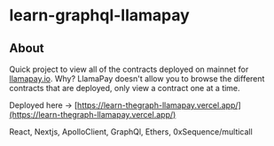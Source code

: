 # learn-graphql-llamapay

## About <a name = "about"></a>

Quick project to view all of the contracts deployed on mainnet for [llamapay.io](https://llamapay.io). 
Why? LlamaPay doesn't allow you to browse the different contracts that are deployed, only view a contract one at a time.

Deployed here -> [https://learn-thegraph-llamapay.vercel.app/](https://learn-thegraph-llamapay.vercel.app/)

React, Nextjs, ApolloClient, GraphQl, Ethers, 0xSequence/multicall

